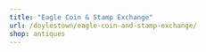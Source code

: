 ```yaml
---
title: "Eagle Coin & Stamp Exchange"
url: /doylestown/eagle-coin-and-stamp-exchange/
shop: antiques
---
```

